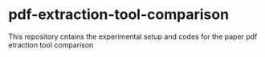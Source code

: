 # pdf-extraction-tool-comparison
This repository cntains the experimental setup and codes for the paper pdf etraction tool comparison
